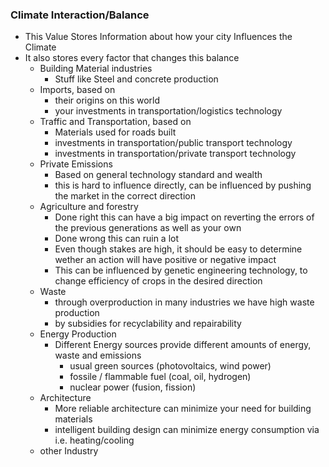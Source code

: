 ### Climate Interaction/Balance
- This Value Stores Information about how your city Influences the Climate
- It also stores every factor that changes this balance
	- Building Material industries 
		- Stuff like Steel and concrete production
	- Imports, based on 
		- their origins on this world
		- your investments in transportation/logistics technology 
	- Traffic and Transportation, based on
		- Materials used for roads built
		- investments in transportation/public transport technology
		- investments in transportation/private transport technology
	- Private Emissions
		- Based on general technology standard and wealth
		- this is hard to influence directly, can be influenced by pushing the market in the correct direction
	- Agriculture and forestry
		- Done right this can have a big impact on reverting the errors of the previous generations as well as your own
		- Done wrong this can ruin a lot
		- Even though stakes are high, it should be easy to determine wether an action will have positive or negative impact
		- This can be influenced by genetic engineering technology, to change efficiency of crops in the desired direction
	- Waste
		- through overproduction in many industries we have high waste production
		- by subsidies for recyclability  and repairability
	- Energy Production
		- Different Energy sources provide different amounts of energy, waste and emissions
			- usual green sources (photovoltaics, wind power)
			- fossile / flammable fuel (coal, oil, hydrogen)
			- nuclear power (fusion, fission)
	- Architecture 
		- More reliable architecture can minimize your need for building materials
		- intelligent building design can minimize energy consumption via i.e. heating/cooling
	- other Industry